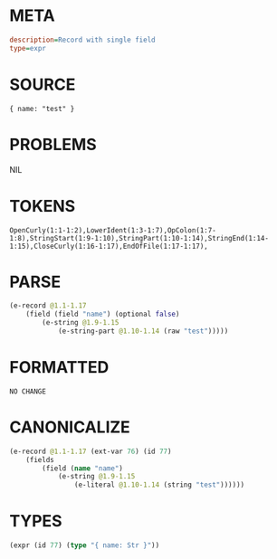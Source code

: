 # META
~~~ini
description=Record with single field
type=expr
~~~
# SOURCE
~~~roc
{ name: "test" }
~~~
# PROBLEMS
NIL
# TOKENS
~~~zig
OpenCurly(1:1-1:2),LowerIdent(1:3-1:7),OpColon(1:7-1:8),StringStart(1:9-1:10),StringPart(1:10-1:14),StringEnd(1:14-1:15),CloseCurly(1:16-1:17),EndOfFile(1:17-1:17),
~~~
# PARSE
~~~clojure
(e-record @1.1-1.17
	(field (field "name") (optional false)
		(e-string @1.9-1.15
			(e-string-part @1.10-1.14 (raw "test")))))
~~~
# FORMATTED
~~~roc
NO CHANGE
~~~
# CANONICALIZE
~~~clojure
(e-record @1.1-1.17 (ext-var 76) (id 77)
	(fields
		(field (name "name")
			(e-string @1.9-1.15
				(e-literal @1.10-1.14 (string "test"))))))
~~~
# TYPES
~~~clojure
(expr (id 77) (type "{ name: Str }"))
~~~

